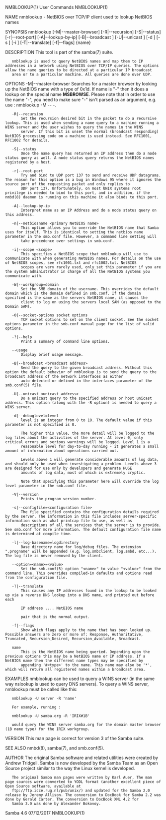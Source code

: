 NMBLOOKUP(1)                                                                                    User Commands                                                                                    NMBLOOKUP(1)



NAME
       nmblookup - NetBIOS over TCP/IP client used to lookup NetBIOS names

SYNOPSIS
       nmblookup [-M|--master-browser] [-R|--recursion] [-S|--status] [-r|--root-port] [-A|--lookup-by-ip] [-B|--broadcast <broadcast address>] [-U|--unicast <unicast address>] [-d <debug level>]
        [-s <smb config file>] [-i <NetBIOS scope>] [-T|--translate] [-f|--flags] {name}

DESCRIPTION
       This tool is part of the samba(7) suite.

       nmblookup is used to query NetBIOS names and map them to IP addresses in a network using NetBIOS over TCP/IP queries. The options allow the name queries to be directed at a particular IP broadcast
       area or to a particular machine. All queries are done over UDP.

OPTIONS
       -M|--master-browser
           Searches for a master browser by looking up the NetBIOS name with a type of 0x1d. If
            name is "-" then it does a lookup on the special name __MSBROWSE__. Please note that in order to use the name "-", you need to make sure "-" isn't parsed as an argument, e.g. use : nmblookup -M
           -- -.

       -R|--recursion
           Set the recursion desired bit in the packet to do a recursive lookup. This is used when sending a name query to a machine running a WINS server and the user wishes to query the names in the WINS
           server. If this bit is unset the normal (broadcast responding) NetBIOS processing code on a machine is used instead. See RFC1001, RFC1002 for details.

       -S|--status
           Once the name query has returned an IP address then do a node status query as well. A node status query returns the NetBIOS names registered by a host.

       -r|--root-port
           Try and bind to UDP port 137 to send and receive UDP datagrams. The reason for this option is a bug in Windows 95 where it ignores the source port of the requesting packet and only replies to
           UDP port 137. Unfortunately, on most UNIX systems root privilege is needed to bind to this port, and in addition, if the nmbd(8) daemon is running on this machine it also binds to this port.

       -A|--lookup-by-ip
           Interpret name as an IP Address and do a node status query on this address.

       -n|--netbiosname <primary NetBIOS name>
           This option allows you to override the NetBIOS name that Samba uses for itself. This is identical to setting the netbios name parameter in the smb.conf file. However, a command line setting will
           take precedence over settings in smb.conf.

       -i|--scope <scope>
           This specifies a NetBIOS scope that nmblookup will use to communicate with when generating NetBIOS names. For details on the use of NetBIOS scopes, see rfc1001.txt and rfc1002.txt. NetBIOS
           scopes are very rarely used, only set this parameter if you are the system administrator in charge of all the NetBIOS systems you communicate with.

       -W|--workgroup=domain
           Set the SMB domain of the username. This overrides the default domain which is the domain defined in smb.conf. If the domain specified is the same as the servers NetBIOS name, it causes the
           client to log on using the servers local SAM (as opposed to the Domain SAM).

       -O|--socket-options socket options
           TCP socket options to set on the client socket. See the socket options parameter in the smb.conf manual page for the list of valid options.

       -?|--help
           Print a summary of command line options.

       --usage
           Display brief usage message.

       -B|--broadcast <broadcast address>
           Send the query to the given broadcast address. Without this option the default behavior of nmblookup is to send the query to the broadcast address of the network interfaces as either
           auto-detected or defined in the interfaces parameter of the smb.conf(5) file.

       -U|--unicast <unicast address>
           Do a unicast query to the specified address or host unicast address. This option (along with the -R option) is needed to query a WINS server.

       -d|--debuglevel=level
           level is an integer from 0 to 10. The default value if this parameter is not specified is 0.

           The higher this value, the more detail will be logged to the log files about the activities of the server. At level 0, only critical errors and serious warnings will be logged. Level 1 is a
           reasonable level for day-to-day running - it generates a small amount of information about operations carried out.

           Levels above 1 will generate considerable amounts of log data, and should only be used when investigating a problem. Levels above 3 are designed for use only by developers and generate HUGE
           amounts of log data, most of which is extremely cryptic.

           Note that specifying this parameter here will override the log level parameter in the smb.conf file.

       -V|--version
           Prints the program version number.

       -s|--configfile=<configuration file>
           The file specified contains the configuration details required by the server. The information in this file includes server-specific information such as what printcap file to use, as well as
           descriptions of all the services that the server is to provide. See smb.conf for more information. The default configuration file name is determined at compile time.

       -l|--log-basename=logdirectory
           Base directory name for log/debug files. The extension ".progname" will be appended (e.g. log.smbclient, log.smbd, etc...). The log file is never removed by the client.

       --option=<name>=<value>
           Set the smb.conf(5) option "<name>" to value "<value>" from the command line. This overrides compiled-in defaults and options read from the configuration file.

       -T|--translate
           This causes any IP addresses found in the lookup to be looked up via a reverse DNS lookup into a DNS name, and printed out before each

           IP address .... NetBIOS name

           pair that is the normal output.

       -f|--flags
           Show which flags apply to the name that has been looked up. Possible answers are zero or more of: Response, Authoritative, Truncated, Recursion_Desired, Recursion_Available, Broadcast.

       name
           This is the NetBIOS name being queried. Depending upon the previous options this may be a NetBIOS name or IP address. If a NetBIOS name then the different name types may be specified by
           appending '#<type>' to the name. This name may also be '*', which will return all registered names within a broadcast area.

EXAMPLES
       nmblookup can be used to query a WINS server (in the same way nslookup is used to query DNS servers). To query a WINS server, nmblookup must be called like this:

       nmblookup -U server -R 'name'

       For example, running :

       nmblookup -U samba.org -R 'IRIX#1B'

       would query the WINS server samba.org for the domain master browser (1B name type) for the IRIX workgroup.

VERSION
       This man page is correct for version 3 of the Samba suite.

SEE ALSO
       nmbd(8), samba(7), and smb.conf(5).

AUTHOR
       The original Samba software and related utilities were created by Andrew Tridgell. Samba is now developed by the Samba Team as an Open Source project similar to the way the Linux kernel is
       developed.

       The original Samba man pages were written by Karl Auer. The man page sources were converted to YODL format (another excellent piece of Open Source software, available at
       ftp://ftp.icce.rug.nl/pub/unix/) and updated for the Samba 2.0 release by Jeremy Allison. The conversion to DocBook for Samba 2.2 was done by Gerald Carter. The conversion to DocBook XML 4.2 for
       Samba 3.0 was done by Alexander Bokovoy.



Samba 4.6                                                                                         07/12/2017                                                                                     NMBLOOKUP(1)
